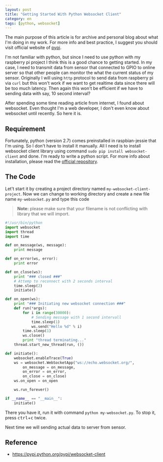 ```yaml
---
layout: post
title: "Getting Started With Python Websocket Client"
category: en
tags: [python, websocket]
---
```

The main purpose of this article is for archive and personal blog about what I'm doing in my work. For more info and best practice, I suggest you should visit official website of [pypi](https://pypi.python.org/pypi/websocket-client).

I'm not familiar with python, but since I need to use python with my raspberry pi project I think this is a good chance to getting started. In my case, I need to transmit data from sensor that connected to GPIO to online server so that other people can monitor the what the current status of my sensor. Originally I will using `http` protocol to send data from raspberry pi via `curl` but this won't work if we want to get realtime data since there will be too much latency. Then again this won't be efficient if we have to sending data with say, 10 second interval?

After spending some time reading article from internet, I found about websocket. Even thought I'm a web developer, I don't even know about websocket until recently. So here it is.

## Requirement

Fortunately, python (version 2.7) comes preinstalled in raspbian-jessie that I'm using. So I don't have to install it manually. All I need is to install websocket client library using command `sudo pip install websocket-client` and done. I'm ready to write a python script.
For more info about installation, please read the [official repository](https://pypi.python.org/pypi/websocket-client).

## The Code

Let't start it by creating a project directory named `my-websocket-client-project`. Now we can change to working directory and create a new file name `my-websocket.py` and type this code

> **Note:** please make sure that your filename is not conflicting with library that we will import.

```python
#!/usr/bin/python
import websocket
import thread
import time

def on_message(ws, message):
    print message

def on_error(ws, error):
    print error

def on_close(ws):
    print "### closed ###"
    # Attemp to reconnect with 2 seconds interval
    time.sleep(2)
    initiate()

def on_open(ws):
    print "### Initiating new websocket connection ###"
    def run(*args):
        for i in range(30000):
            # Sending message with 1 second intervall
            time.sleep(1)
            ws.send("Hello %d" % i)
        time.sleep(1)
        ws.close()
        print "thread terminating..."
    thread.start_new_thread(run, ())

def initiate():
    websocket.enableTrace(True)
    ws = websocket.WebSocketApp("ws://echo.websocket.org/",
        on_message = on_message,
        on_error = on_error,
        on_close = on_close)
    ws.on_open = on_open

    ws.run_forever()

if __name__ == "__main__":
    initiate()
```

There you have it, run it with command `python my-websocket.py`. To stop it, press <kbd>ctrl</kbd>+<kbd>c</kbd> twice.

Next time we will sending actual data to server from sensor.

## Reference

- https://pypi.python.org/pypi/websocket-client
